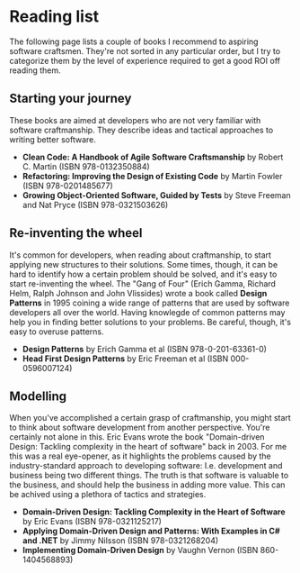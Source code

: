 # Reading list
The following page lists a couple of books I recommend to aspiring software craftsmen. They're not sorted in any particular order, but I try to categorize them by the level of experience required to get a good ROI off reading them.

## Starting your journey

These books are aimed at developers who are not very familiar with software craftmanship. They describe ideas and tactical approaches to writing better software.

 -  **Clean Code: A Handbook of Agile Software Craftsmanship** by Robert C. Martin (ISBN 978-0132350884)
 -  **Refactoring: Improving the Design of Existing Code** by Martin Fowler (ISBN 978-0201485677)
 -  **Growing Object-Oriented Software, Guided by Tests** by Steve Freeman and Nat Pryce (ISBN 978-0321503626)
 
## Re-inventing the wheel

It's common for developers, when reading about craftmanship, to start applying new structures to their solutions. Some times, though, it can be hard to identify how a certain problem should be solved, and it's easy to start re-inventing the wheel. The "Gang of Four" (Erich Gamma, Richard Helm, Ralph Johnson and John Vlissides) wrote a book called **Design Patterns** in 1995 coining a wide range of patterns that are used by software developers all over the world. Having knowlegde of common patterns may help you in finding better solutions to your problems. Be careful, though, it's easy to overuse patterns.

 -  **Design Patterns** by Erich Gamma et al (ISBN 978-0-201-63361-0)
 -  **Head First Design Patterns** by Eric Freeman et al (ISBN 000-0596007124)

## Modelling

When you've accomplished a certain grasp of craftmanship, you might start to think about software development from another perspective. You're certainly not alone in this. Eric Evans wrote the book "Domain-driven Design: Tackling complexity in the heart of software" back in 2003. For me this was a real eye-opener, as it highlights the problems caused by the industry-standard approach to developing software: I.e. development and business being two different things. The truth is that software is valuable to the business, and should help the business in adding more value. This can be achived using a plethora of tactics and strategies.

 -  **Domain-Driven Design: Tackling Complexity in the Heart of Software** by Eric Evans (ISBN 978-0321125217)
 -  **Applying Domain-Driven Design and Patterns: With Examples in C# and .NET** by Jimmy Nilsson (ISBN 978-0321268204)
 -  **Implementing Domain-Driven Design** by Vaughn Vernon (ISBN 860-1404568893)

